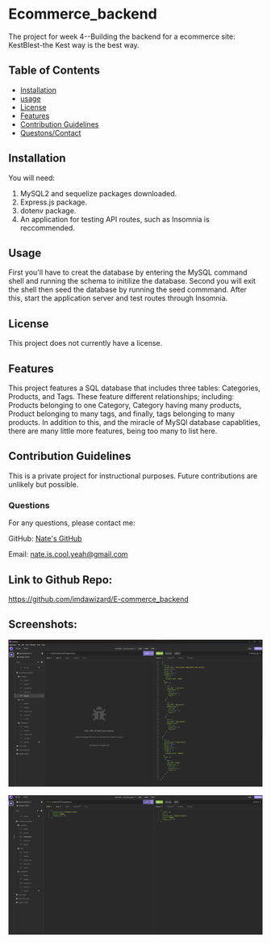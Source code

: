 # Ecommerce_backend
The project for week 4--Building the backend for a ecommerce site: KestBlest-the Kest way is the best way.

## Table of Contents
 - [Installation](#installation)
 - [usage](#usage)
 - [License](#license)
 - [Features](#featues)
 - [Contribution Guidelines](#contributing)
 - [Questons/Contact](#questions)


## Installation
You will need:
1. MySQL2 and sequelize packages downloaded.
2. Express.js package.
3. dotenv package.
4. An application for testing API routes, such as Insomnia is reccommended.

## Usage
First you'll have to creat the database by entering the MySQL command shell and running the schema to initilize the database. Second you will exit the shell then seed the database by running the seed commmand. After this, start the application server and test routes through Insomnia.

## License
This project does not currently have a license.

## Features
This project features a SQL database that includes three tables: Categories, Products, and Tags. These feature different relationships; including: Products belonging to one Category, Category having many products, Product belonging to many tags, and finally, tags belonging to many products. In addition to this, and the miracle of MySQl database capablities, there are many little more features, being too many to list here.

## Contribution Guidelines
This is a private project for instructional purposes. Future contributions are unlikely but possible.

### Questions
For any questions, please contact me:

GitHub: [Nate's GitHub](https://github.com/imdawizard)

Email: nate.is.cool.yeah@gmail.com

## Link to Github Repo:
https://github.com/imdawizard/E-commerce_backend 

## Screenshots:
![Get All route on product model](image.png)

![Post route, new shirt product](image-1.png)
